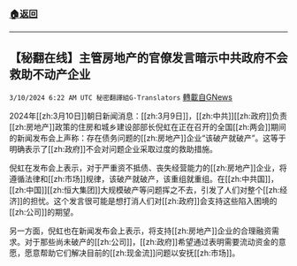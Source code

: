 ###  [:house:返回](README.md)
---


## 【秘翻在线】主管房地产的官僚发言暗示中共政府不会救助不动产企业
`3/10/2024 6:22 AM UTC 秘密翻譯組G-Translators` [轉載自GNews](https://gnews.org/articles/2381150)

2024年[[zh:3月10日]]朝日新闻消息：[[zh:3月9日]]，[[zh:中共]][[zh:政府]]负责[[zh:房地产]]政策的住房和城乡建设部部长倪虹在正在召开的全国[[zh:两会]]期间的新闻发布会上声称：存在债务问题的[[zh:房地产]]企业“该破产就破产”。这等于明确表示了[[zh:政府]]不会对问题企业采取过度的救助措施。

倪虹在发布会上表示，对于严重资不抵债、丧失经营能力的[[zh:房地产]]企业，将遵循法律和[[zh:市场]]规律，该破产就破产，该重组就重组。在[[zh:中共国]]，[[zh:中国]][[zh:恒大集团]]大规模破产等问题挥之不去，引发了人们对整个[[zh:经济]]的担忧。这个发言很可能是想打消人们对[[zh:政府]]会支持这些陷入困境的[[zh:公司]]的期望。

另一方面，倪虹也在新闻发布会上表示，将支持[[zh:房地产]]企业的合理融资需求。对于那些尚未破产的[[zh:公司]]，[[zh:政府]]希望通过表明需要流动资金的意愿，愿意帮助它们解决目前的[[zh:现金流]]问题以安抚[[zh:市场]]。
